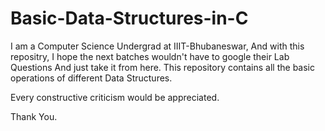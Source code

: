 # Basic-Data-Structures-in-C
I am a Computer Science Undergrad at IIIT-Bhubaneswar,
And with this repositry, I hope the next batches wouldn't have to google their Lab Questions
And just take it from here.
This repository contains all the basic operations of different Data Structures.

Every constructive criticism would be appreciated.

Thank You.
